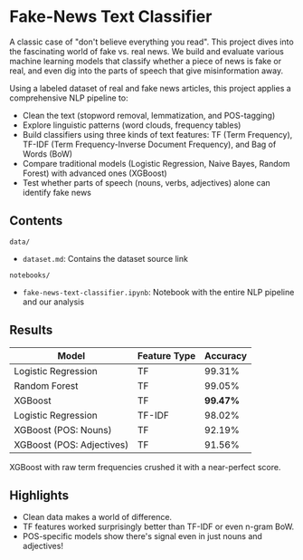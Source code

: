 # Fake-News Text Classifier

A classic case of "don't believe everything you read". This project dives into the fascinating world of fake vs. real news. We build and evaluate various machine learning models that classify whether a piece of news is fake or real, and even dig into the parts of speech that give misinformation away.

Using a labeled dataset of real and fake news articles, this project applies a comprehensive NLP pipeline to:
- Clean the text (stopword removal, lemmatization, and POS-tagging)
- Explore linguistic patterns (word clouds, frequency tables)
- Build classifiers using three kinds of text features: TF (Term Frequency), TF-IDF (Term Frequency-Inverse Document Frequency), and Bag of Words (BoW)
- Compare traditional models (Logistic Regression, Naive Bayes, Random Forest) with advanced ones (XGBoost)
- Test whether parts of speech (nouns, verbs, adjectives) alone can identify fake news

## Contents 

`data/`   
- `dataset.md`: Contains the dataset source link

`notebooks/`  
- `fake-news-text-classifier.ipynb`: Notebook with the entire NLP pipeline and our analysis        

## Results  

| Model                      | Feature Type | Accuracy |
|----------------------------|--------------|----------|
| Logistic Regression        | TF           | 99.31%   |
| Random Forest              | TF           | 99.05%   |
| XGBoost                    | TF           | **99.47%** |
| Logistic Regression        | TF-IDF       | 98.02%   |
| XGBoost (POS: Nouns)       | TF           | 92.19%   |
| XGBoost (POS: Adjectives)  | TF           | 91.56%   |

XGBoost with raw term frequencies crushed it with a near-perfect score.

## Highlights  

- Clean data makes a world of difference.
- TF features worked surprisingly better than TF-IDF or even n-gram BoW.
- POS-specific models show there's signal even in just nouns and adjectives!  
